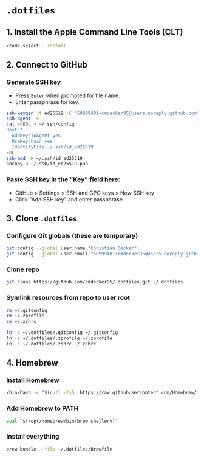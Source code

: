 # `.dotfiles`

## 1. Install the Apple Command Line Tools (CLT)

```sh
xcode-select --install
```

## 2. Connect to GitHub

### Generate SSH key

- Press `Enter` when prompted for file name.
- Enter passphrase for key.

```sh
ssh-keygen -t ed25519 -C "50999401+cmdecker95@users.noreply.github.com"
ssh-agent -s
cat <<EOL > ~/.ssh/config
Host *
  AddKeysToAgent yes
  UseKeychain yes
  IdentityFile ~/.ssh/id_ed25519
EOL
ssh-add -K ~/.ssh/id_ed25519
pbcopy < ~/.ssh/id_ed25519.pub
```

### Paste SSH key in the "Key" field here:

- GitHub > Settings > SSH and GPG keys > New SSH key
- Click "Add SSH key" and enter passphrase.

## 3. Clone `.dotfiles`

### Configure Git globals (these are temporary)

```sh
git config --global user.name "Christian Decker"
git config --global user.email "50999401+cmdecker95@users.noreply.github.com"
```

### Clone repo

```sh
git clone https://github.com/cmdecker95/.dotfiles.git ~/.dotfiles
```

### Symlink resources from repo to user root

```sh
rm ~/.gitconfig
rm ~/.zprofile
rm ~/.zshrc

ln -s ~/.dotfiles/.gitconfig ~/.gitconfig
ln -s ~/.dotfiles/.zprofile ~/.zprofile
ln -s ~/.dotfiles/.zshrc ~/.zshrc
```

## 4. Homebrew

### Install Homebrew

```sh
/bin/bash -c "$(curl -fsSL https://raw.githubusercontent.com/Homebrew/install/HEAD/install.sh)"
```

### Add Homebrew to PATH

```sh
eval "$(/opt/homebrew/bin/brew shellenv)"
```

### Install everything

```sh
brew bundle --file ~/.dotfiles/Brewfile
```
